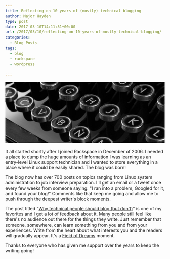 ```yaml
---
title: Reflecting on 10 years of (mostly) technical blogging
author: Major Hayden
type: post
date: 2017-03-10T14:11:51+00:00
url: /2017/03/10/reflecting-on-10-years-of-mostly-technical-blogging/
categories:
  - Blog Posts
tags:
  - blog
  - rackspace
  - wordpress

---
```

![1]

It all started shortly after I joined Rackspace in December of 2006. I needed a place to dump the huge amounts of information I was learning as an entry-level Linux support technician and I wanted to store everything in a place where it could be easily shared. The blog was born!

The blog now has over 700 posts on topics ranging from Linux system administration to job interview preparation. I'll get an email or a tweet once every few weeks from someone saying: "I ran into a problem, Googled for it, and found your blog!" Comments like that keep me going and allow me to push through the deepest writer's block moments.

The post titled "[Why technical people should blog (but don't)][2]" is one of my favorites and I get a lot of feedback about it. Many people still feel like there's no audience out there for the things they write. Just remember that someone, somewhere, can learn something from you and from your experiences. Write from the heart about what interests you and the readers will gradually appear. It's a [Field of Dreams][3] moment.

Thanks to everyone who has given me support over the years to keep the writing going!

 [1]: /wp-content/uploads/2017/03/typewriter-1462562129n95-e1489154490478.jpg
 [2]: https://major.io/2012/03/30/why-technical-people-should-blog-but-dont/
 [3]: http://www.imdb.com/title/tt0097351/
